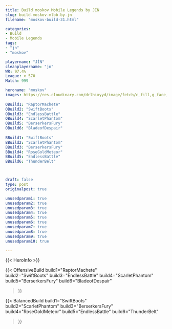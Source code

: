 ```yaml
---
title: Build moskov Mobile Legends by JİN
slug: build-moskov-mlbb-by-jn
filename: "moskov-build-31.html"

categories: 
- Build 
- Mobile Legends
tags: 
- "jn"
- "moskov"

playername: "JİN"
cleanplayername: "jn"
WR: 97.4%
League: x 570
Match: 999 

heroname: "moskov"
images: https://res.cloudinary.com/drlhixyyd/image/fetch/c_fill,g_face,f_auto/https://cdn2-build.mobagenie.my.id/p/images/banner/full/moskov.jpg
 
OBuild1: "RaptorMachete"  
OBuild2: "SwiftBoots" 
OBuild3: "EndlessBattle" 
OBuild4: "ScarletPhantom" 
OBuild5: "BerserkersFury" 
OBuild6: "BladeofDespair" 
 
BBuild1: "SwiftBoots"  
BBuild2: "ScarletPhantom" 
BBuild3: "BerserkersFury" 
BBuild4: "RoseGoldMeteor" 
BBuild5: "EndlessBattle" 
BBuild6: "ThunderBelt"



draft: false
type: post
originalpost: true

unusedparam1: true
unusedparam2: true
unusedparam3: true
unusedparam4: true
unusedparam5: true
unusedparam6: true
unusedparam7: true
unusedparam8: true
unusedparam9: true
unusedparam10: true

---
```


{{< HeroInfo >}} 

{{< OffensiveBuild 
build1="RaptorMachete"  
build2="SwiftBoots" 
build3="EndlessBattle" 
build4="ScarletPhantom" 
build5="BerserkersFury" 
build6="BladeofDespair" 
 >}} 

{{< BalancedBuild 
build1="SwiftBoots"  
build2="ScarletPhantom" 
build3="BerserkersFury" 
build4="RoseGoldMeteor" 
build5="EndlessBattle" 
build6="ThunderBelt" 
 >}}

